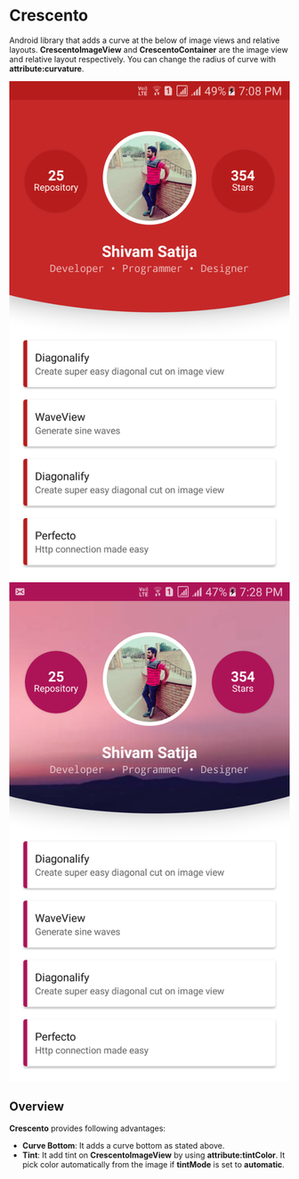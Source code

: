 Crescento
=========

Android library that adds a curve at the below of image views and relative layouts. **CrescentoImageView** and **CrescentoContainer** are the image view and relative layout respectively. You can change the radius of curve with **attribute:curvature**.

![Sample Image 1][SampleOne] ![Sample Image 2][SampleTwo]

Overview
--------

**Crescento** provides following advantages:

* **Curve Bottom**: It adds a curve bottom as stated above.
* **Tint**: It add tint on **CrescentoImageView** by using **attribute:tintColor**. It pick color automatically from the image if **tintMode** is set to **automatic**.


[SampleOne]:   /art/sample1_min.png
[SampleTwo]:   /art/sample3_min.png
